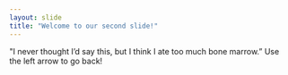 ```yaml
---
layout: slide
title: "Welcome to our second slide!"
---
```

"I never thought I’d say this, but I think I ate too much bone marrow.”
Use the left arrow to go back!
